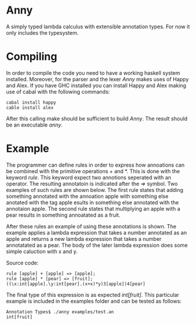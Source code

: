 Anny
====

A simply typed lambda calculus with extensible annotation types.
For now it only includes the typesystem.  


Compiling 
====

In order to compile the code you need to have a working haskell system installed. Moreover, for the parser and the lexer _Anny_ makes uses of Happy and Alex. If you have GHC installed you can install Happy and Alex making use of cabal with the following commands:
````
cabal install happy
cable install alex
```` 
After this calling make should be sufficient to build _Anny_.
The result should be an executable _anny_. 


Example
=====

The programmer can define rules in order to express how annoations can be combined with the primitive operations + and \*. This is done with the keyword _rule_.
This keyword expect two annotions seperated with an operator. The resulting annotatoin is indicated after the _=>_ symbol. Two examples of such rules are shown below. The first rule states that adding something annotated with the annoation apple with something else anotated with the tag apple esults in something else annotated with the annotaion apple. The second rule states that multiplying an apple with a pear results in something annoatated as a fruit. 

After these rules an example of using these annotations is shown. The example applies a lambda expression that takes a number annotated as an apple and returns a new lambda expression that takes a number annotatated as a pear. The body of the later lambda expression does some simple caluction with x and y.   

Source code:
````
rule [apple] + [apple] => [apple];
rule [apple] * [pear] => [fruit];
((\x:int[apple].\y:int[pear].(x+x)*y)3[apple])4[pear]
````


The final type of this expression is as expected _int[fruit]_.
This particular example is included in the examples folder and can be tested as follows:   

````
Annotation Types$ ./anny examples/test.an
int[fruit]
````


